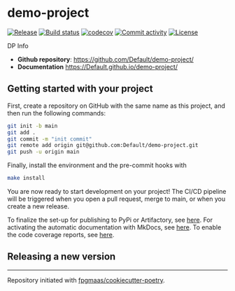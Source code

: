 # demo-project

[![Release](https://img.shields.io/github/v/release/Default/demo-project)](https://img.shields.io/github/v/release/Default/demo-project)
[![Build status](https://img.shields.io/github/actions/workflow/status/Default/demo-project/main.yml?branch=main)](https://github.com/Default/demo-project/actions/workflows/main.yml?query=branch%3Amain)
[![codecov](https://codecov.io/gh/Default/demo-project/branch/main/graph/badge.svg)](https://codecov.io/gh/Default/demo-project)
[![Commit activity](https://img.shields.io/github/commit-activity/m/Default/demo-project)](https://img.shields.io/github/commit-activity/m/Default/demo-project)
[![License](https://img.shields.io/github/license/Default/demo-project)](https://img.shields.io/github/license/Default/demo-project)

DP Info

- **Github repository**: <https://github.com/Default/demo-project/>
- **Documentation** <https://Default.github.io/demo-project/>

## Getting started with your project

First, create a repository on GitHub with the same name as this project, and then run the following commands:

```bash
git init -b main
git add .
git commit -m "init commit"
git remote add origin git@github.com:Default/demo-project.git
git push -u origin main
```

Finally, install the environment and the pre-commit hooks with

```bash
make install
```

You are now ready to start development on your project!
The CI/CD pipeline will be triggered when you open a pull request, merge to main, or when you create a new release.

To finalize the set-up for publishing to PyPi or Artifactory, see [here](https://fpgmaas.github.io/cookiecutter-poetry/features/publishing/#set-up-for-pypi).
For activating the automatic documentation with MkDocs, see [here](https://fpgmaas.github.io/cookiecutter-poetry/features/mkdocs/#enabling-the-documentation-on-github).
To enable the code coverage reports, see [here](https://fpgmaas.github.io/cookiecutter-poetry/features/codecov/).

## Releasing a new version



---

Repository initiated with [fpgmaas/cookiecutter-poetry](https://github.com/fpgmaas/cookiecutter-poetry).
